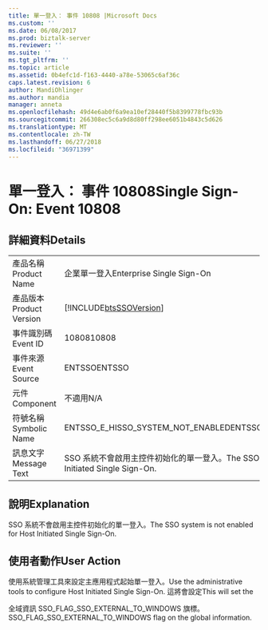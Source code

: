 ```yaml
---
title: 單一登入： 事件 10808 |Microsoft Docs
ms.custom: ''
ms.date: 06/08/2017
ms.prod: biztalk-server
ms.reviewer: ''
ms.suite: ''
ms.tgt_pltfrm: ''
ms.topic: article
ms.assetid: 0b4efc1d-f163-4440-a78e-53065c6af36c
caps.latest.revision: 6
author: MandiOhlinger
ms.author: mandia
manager: anneta
ms.openlocfilehash: 49d4e6ab0f6a9ea10ef28440f5b8399778fbc93b
ms.sourcegitcommit: 266308ec5c6a9d8d80ff298ee6051b4843c5d626
ms.translationtype: MT
ms.contentlocale: zh-TW
ms.lasthandoff: 06/27/2018
ms.locfileid: "36971399"
---
```

# <a name="single-sign-on-event-10808"></a><span data-ttu-id="0cda3-102">單一登入： 事件 10808</span><span class="sxs-lookup"><span data-stu-id="0cda3-102">Single Sign-On: Event 10808</span></span>
## <a name="details"></a><span data-ttu-id="0cda3-103">詳細資料</span><span class="sxs-lookup"><span data-stu-id="0cda3-103">Details</span></span>  
  
|                 |                                                                  |
|-----------------|------------------------------------------------------------------|
|  <span data-ttu-id="0cda3-104">產品名稱</span><span class="sxs-lookup"><span data-stu-id="0cda3-104">Product Name</span></span>   |                    <span data-ttu-id="0cda3-105">企業單一登入</span><span class="sxs-lookup"><span data-stu-id="0cda3-105">Enterprise Single Sign-On</span></span>                     |
| <span data-ttu-id="0cda3-106">產品版本</span><span class="sxs-lookup"><span data-stu-id="0cda3-106">Product Version</span></span> |    [!INCLUDE[btsSSOVersion](../includes/btsssoversion-md.md)]    |
|    <span data-ttu-id="0cda3-107">事件識別碼</span><span class="sxs-lookup"><span data-stu-id="0cda3-107">Event ID</span></span>     |                              <span data-ttu-id="0cda3-108">10808</span><span class="sxs-lookup"><span data-stu-id="0cda3-108">10808</span></span>                               |
|  <span data-ttu-id="0cda3-109">事件來源</span><span class="sxs-lookup"><span data-stu-id="0cda3-109">Event Source</span></span>   |                              <span data-ttu-id="0cda3-110">ENTSSO</span><span class="sxs-lookup"><span data-stu-id="0cda3-110">ENTSSO</span></span>                              |
|    <span data-ttu-id="0cda3-111">元件</span><span class="sxs-lookup"><span data-stu-id="0cda3-111">Component</span></span>    |                               <span data-ttu-id="0cda3-112">不適用</span><span class="sxs-lookup"><span data-stu-id="0cda3-112">N/A</span></span>                                |
|  <span data-ttu-id="0cda3-113">符號名稱</span><span class="sxs-lookup"><span data-stu-id="0cda3-113">Symbolic Name</span></span>  |                <span data-ttu-id="0cda3-114">ENTSSO_E_HISSO_SYSTEM_NOT_ENABLED</span><span class="sxs-lookup"><span data-stu-id="0cda3-114">ENTSSO_E_HISSO_SYSTEM_NOT_ENABLED</span></span>                 |
|  <span data-ttu-id="0cda3-115">訊息文字</span><span class="sxs-lookup"><span data-stu-id="0cda3-115">Message Text</span></span>   | <span data-ttu-id="0cda3-116">SSO 系統不會啟用主控件初始化的單一登入。</span><span class="sxs-lookup"><span data-stu-id="0cda3-116">The SSO system is not enabled for Host Initiated Single Sign-On.</span></span> |
  
## <a name="explanation"></a><span data-ttu-id="0cda3-117">說明</span><span class="sxs-lookup"><span data-stu-id="0cda3-117">Explanation</span></span>  
 <span data-ttu-id="0cda3-118">SSO 系統不會啟用主控件初始化的單一登入。</span><span class="sxs-lookup"><span data-stu-id="0cda3-118">The SSO system is not enabled for Host Initiated Single Sign-On.</span></span>  
  
## <a name="user-action"></a><span data-ttu-id="0cda3-119">使用者動作</span><span class="sxs-lookup"><span data-stu-id="0cda3-119">User Action</span></span>  
 <span data-ttu-id="0cda3-120">使用系統管理工具來設定主應用程式起始單一登入。</span><span class="sxs-lookup"><span data-stu-id="0cda3-120">Use the administrative tools to configure Host Initiated Single Sign-On.</span></span> <span data-ttu-id="0cda3-121">這將會設定</span><span class="sxs-lookup"><span data-stu-id="0cda3-121">This will set the</span></span>  
  
 <span data-ttu-id="0cda3-122">全域資訊 SSO_FLAG_SSO_EXTERNAL_TO_WINDOWS 旗標。</span><span class="sxs-lookup"><span data-stu-id="0cda3-122">SSO_FLAG_SSO_EXTERNAL_TO_WINDOWS flag on the global information.</span></span>